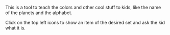 This is a tool to teach the colors and other cool stuff to kids, like the name of the planets and the alphabet.

Click on the top left icons to show an item of the desired set and ask the kid what it is.
